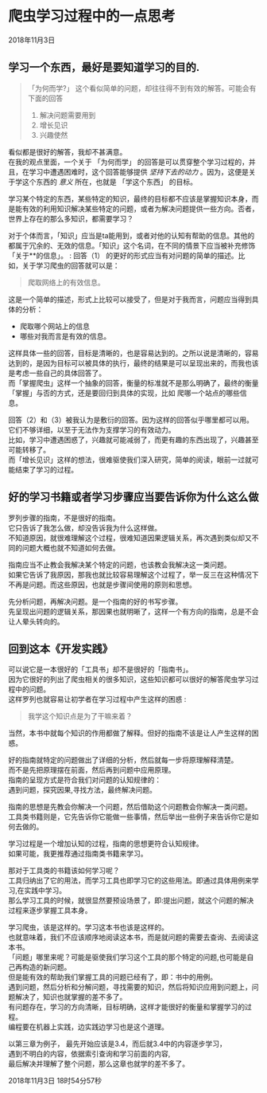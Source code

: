 # 爬虫学习过程中的一点思考
2018年11月3日
## 学习一个东西，最好是要知道学习的目的.
> 「为何而学?」
这个看似简单的问题，却往往得不到有效的解答。可能会有下面的回答
> 1. 解决问题需要用到
> 2. 增长见识
> 3. 兴趣使然

看似都是很好的解答，我却不甚满意。  
在我的观点里面，一个关于 「为何而学」 的回答是可以贯穿整个学习过程的，并且，在学习中遭遇困难时，这个回答能够提供 *坚持下去的动力* 。因为，这便是关于学这个东西的 *意义* 所在，也就是 「学这个东西」 的目标。

学习某个特定的东西，某些特定的知识，最终的目标都不应该是掌握知识本身，而是能有效的利用知识解决某些特定的问题，或者为解决问题提供一些方向。否者，世界上存在的那么多知识，都需要学习？

对于个体而言，「知识」应当是ta能用到，或者对他的认知有帮助的信息。其他的都属于冗余的、无效的信息。「知识」这个名词，在不同的情景下应当被补充修饰「关于\*\*的信息」。
:
回答（1） 的更好的形式应当有对问题的简单的描述。比如，关于学习爬虫的回答就可以是：
> 爬取网络上的有效信息。

这是一个简单的描述，形式上比较可以接受了，但是对于我而言，问题应当得到具体的分析：
- 爬取哪个网站上的信息
- 哪些对我而言是有效的信息。

这样具体一些的回答，目标是清晰的，也是容易达到的。之所以说是清晰的，容易达到的，是因为目标可以被具体的执行，最终的结果是可以呈现出来的，而我也该是考虑一些自己的具体回答了。  
而「掌握爬虫」这样一个抽象的回答，衡量的标准就不是那么明确了，最终的衡量「掌握」与否的方式，还是要回归到具体的实现，比如 爬哪一个站点的哪些信息。

回答（2）和（3）被我认为是敷衍的回答。因为这样的回答似乎哪里都可以用。它们不够详细，以至于无法作为支撑学习的有效动力。  
比如，学习中遭遇困惑了，兴趣就可能减弱了，而更有趣的东西出现了，兴趣甚至可能转移了。  
而「增长见识」这样的想法，很难驱使我们深入研究，简单的阅读，眼前一过就可能结束了学习的过程。

## 好的学习书籍或者学习步骤应当要告诉你为什么这么做
罗列步骤的指南，不是很好的指南。  
它只告诉了我怎么做，却没告诉我为什么这样做。  
不知道原因，就很难理解这个过程，很难知道因果逻辑关系，再次遇到类似却又不同的问题大概也就不知道如何去做。

指南应当不止教会我解决某个特定的问题，也该教会我解决这一类问题。  
如果它告诉了我原因，那我也就比较容易理解这个过程了，举一反三在这种情况下不再是问题。而这些原因，也就是步骤间使用的原则和思想。

先分析问题，再解决问题。是一个指南的好的书写步骤。  
先呈现出问题的逻辑关系，那因果也就明晰了，这样一个有方向的指南，总是不会让人晕头转向的。

## 回到这本《开发实践》
可以说它是一本很好的「工具书」却不是很好的「指南书」。  
因为它很好的列出了爬虫相关的很多知识，这些知识都可以很好的解答爬虫学习过程中的问题。  
这样罗列也就容易让初学者在学习过程中产生这样的困惑 :
> 我学这个知识点是为了干嘛来着？

当然，本书中就每个知识的作用都做了解释。但好的指南不该是让人产生这样的困惑。

好的指南就特定的问题做出了详细的分析，然后就每一步将原理解释清楚。  
而不是先把原理摆在前面，然后再到问题中应用原理。  
指南的呈现方式是符合我们对问题的认知规律的：  
遇到问题，探究因果,寻找方法，最终解决问题。

指南的思想是先教会你解决一个问题，然后借助这个问题教会你解决一类问题。  
工具类书籍则是，它先告诉你它能做一些事情，然后举出一些例子来告诉你它是如何去做的。

学习过程是一个增加认知的过程，指南的思想更符合认知规律。  
如果可能，我更推荐通过指南类书籍来学习。  

那对于工具类的书籍该如何学习呢？  
工具归纳出了它的用法，而学习工具也即学习它的这些用法。即通过具体用例来学习,在实践中学习。  
那么学习工具的时候，就很显然要预设场景了，即:提出问题，就这个问题的解决过程来逐步掌握工具本身。  

学习爬虫，该是这样的。学习这本书也该是这样的。  
也就意味着，我们不应该顺序地阅读这本书，而是就问题的需要去查询、去阅读这本书。  
「问题」哪里来呢？可能是驱使我们学习这个工具的那个特定的问题,也可能是自己再构造的新问题。  
但是能有效的帮助我们掌握工具的问题已经有了，即：书中的用例。  
遇到问题，然后分析和分解问题，寻找需要的知识，然后将知识应用到问题上，问题解决了，知识也就掌握的差不多了。  
有问题存在，学习的方向清晰，目标明确，这样才能很好的衡量和掌握学习的过程。  
编程要在机器上实践，边实践边学习也是这个道理。  

以第三章为例子，
最先开始应该是3.4，而后就3.4中的内容逐步学习，  
遇到不明白的内容，依据索引查询和学习前面的内容,  
最后解决并理解了整个问题，那么这章也就学的差不多了。

2018年11月3日 18时54分57秒
